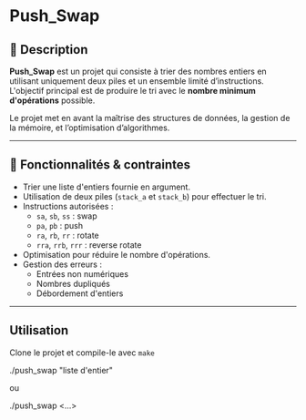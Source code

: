 # Push_Swap

## 📝 Description

**Push_Swap** est un projet qui consiste à trier des nombres entiers en utilisant uniquement deux piles et un ensemble limité d’instructions.
L'objectif principal est de produire le tri avec le **nombre minimum d'opérations** possible.

Le projet met en avant la maîtrise des structures de données, la gestion de la mémoire, et l’optimisation d’algorithmes.

---

## 🚀 Fonctionnalités & contraintes

- Trier une liste d'entiers fournie en argument.
- Utilisation de deux piles (`stack_a` et `stack_b`) pour effectuer le tri.
- Instructions autorisées :
  - `sa`, `sb`, `ss` : swap
  - `pa`, `pb` : push
  - `ra`, `rb`, `rr` : rotate
  - `rra`, `rrb`, `rrr` : reverse rotate
- Optimisation pour réduire le nombre d'opérations.
- Gestion des erreurs :
  - Entrées non numériques
  - Nombres dupliqués
  - Débordement d'entiers

---

## Utilisation

Clone le projet et compile-le avec `make` 

./push_swap "liste d'entier"

ou

./push_swap <entier1> <entier2> <...>

